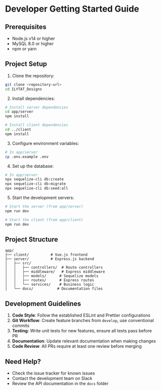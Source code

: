 # Developer Getting Started Guide

## Prerequisites
- Node.js v14 or higher
- MySQL 8.0 or higher
- npm or yarn

## Project Setup

1. Clone the repository:
```bash
git clone <repository-url>
cd ILYTAT_Designs
```

2. Install dependencies:
```bash
# Install server dependencies
cd app/server
npm install

# Install client dependencies
cd ../client
npm install
```

3. Configure environment variables:
```bash
# In app/server
cp .env.example .env
```

4. Set up the database:
```bash
# In app/server
npx sequelize-cli db:create
npx sequelize-cli db:migrate
npx sequelize-cli db:seed:all
```

5. Start the development servers:
```bash
# Start the server (from app/server)
npm run dev

# Start the client (from app/client)
npm run dev
```

## Project Structure

```
app/
├── client/          # Vue.js frontend
├── server/          # Express.js backend
│   ├── src/
│   │   ├── controllers/  # Route controllers
│   │   ├── middleware/   # Express middleware
│   │   ├── models/      # Sequelize models
│   │   ├── routes/      # Express routes
│   │   └── services/    # Business logic
│   └── docs/           # Documentation files
```

## Development Guidelines

1. **Code Style**: Follow the established ESLint and Prettier configurations
2. **Git Workflow**: Create feature branches from `develop`, use conventional commits
3. **Testing**: Write unit tests for new features, ensure all tests pass before PR
4. **Documentation**: Update relevant documentation when making changes
5. **Code Review**: All PRs require at least one review before merging

## Need Help?

- Check the issue tracker for known issues
- Contact the development team on Slack
- Review the API documentation in the `docs` folder
